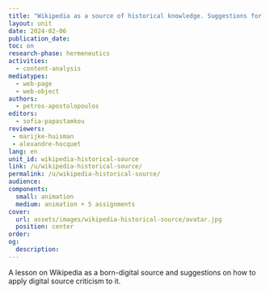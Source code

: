 ```yaml
---
title: "Wikipedia as a source of historical knowledge. Suggestions for applying digital source criticism"
layout: unit
date: 2024-02-06
publication_date: 
toc: on
research-phase: hermeneutics
activities: 
  - content-analysis 
mediatypes:
  - web-page
  - web-object
authors: 
  - petros-apostolopoulos
editors: 
  - sofia-papastamkou
reviewers:
 - marijke-huisman
 - alexandre-hocquet
lang: en
unit_id: wikipedia-historical-source
link: /u/wikipedia-historical-source/
permalink: /u/wikipedia-historical-source/
audience: 
components:
  small: animation
  medium: animation + 5 assignments
cover:
  url: assets/images/wikipedia-historical-source/avatar.jpg 
  position: center
order: 
og:
  description: 
---
```


 A lesson on Wikipedia as a born-digital source and suggestions on how to apply digital source criticism to it.